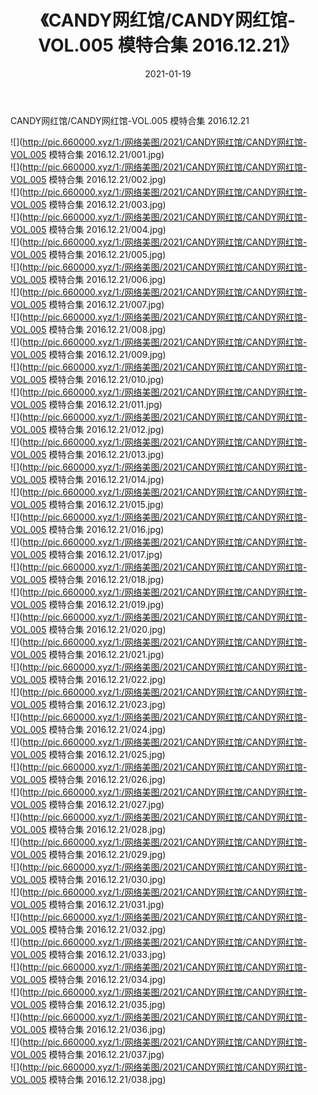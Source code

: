 ﻿---
layout: post
title:  《CANDY网红馆/CANDY网红馆-VOL.005 模特合集 2016.12.21》
date:   2021-01-19
img: http://pic.660000.xyz/1:/网络美图/2021/CANDY网红馆/CANDY网红馆-VOL.005 模特合集 2016.12.21/000.jpg
categories: [美女, 清纯, 唯美]
---

CANDY网红馆/CANDY网红馆-VOL.005 模特合集 2016.12.21

 ![](http://pic.660000.xyz/1:/网络美图/2021/CANDY网红馆/CANDY网红馆-VOL.005 模特合集 2016.12.21/001.jpg) <br>![](http://pic.660000.xyz/1:/网络美图/2021/CANDY网红馆/CANDY网红馆-VOL.005 模特合集 2016.12.21/002.jpg) <br>![](http://pic.660000.xyz/1:/网络美图/2021/CANDY网红馆/CANDY网红馆-VOL.005 模特合集 2016.12.21/003.jpg) <br>![](http://pic.660000.xyz/1:/网络美图/2021/CANDY网红馆/CANDY网红馆-VOL.005 模特合集 2016.12.21/004.jpg) <br>![](http://pic.660000.xyz/1:/网络美图/2021/CANDY网红馆/CANDY网红馆-VOL.005 模特合集 2016.12.21/005.jpg) <br>![](http://pic.660000.xyz/1:/网络美图/2021/CANDY网红馆/CANDY网红馆-VOL.005 模特合集 2016.12.21/006.jpg) <br>![](http://pic.660000.xyz/1:/网络美图/2021/CANDY网红馆/CANDY网红馆-VOL.005 模特合集 2016.12.21/007.jpg) <br>![](http://pic.660000.xyz/1:/网络美图/2021/CANDY网红馆/CANDY网红馆-VOL.005 模特合集 2016.12.21/008.jpg) <br>![](http://pic.660000.xyz/1:/网络美图/2021/CANDY网红馆/CANDY网红馆-VOL.005 模特合集 2016.12.21/009.jpg) <br>![](http://pic.660000.xyz/1:/网络美图/2021/CANDY网红馆/CANDY网红馆-VOL.005 模特合集 2016.12.21/010.jpg) <br>![](http://pic.660000.xyz/1:/网络美图/2021/CANDY网红馆/CANDY网红馆-VOL.005 模特合集 2016.12.21/011.jpg) <br>![](http://pic.660000.xyz/1:/网络美图/2021/CANDY网红馆/CANDY网红馆-VOL.005 模特合集 2016.12.21/012.jpg) <br>![](http://pic.660000.xyz/1:/网络美图/2021/CANDY网红馆/CANDY网红馆-VOL.005 模特合集 2016.12.21/013.jpg) <br>![](http://pic.660000.xyz/1:/网络美图/2021/CANDY网红馆/CANDY网红馆-VOL.005 模特合集 2016.12.21/014.jpg) <br>![](http://pic.660000.xyz/1:/网络美图/2021/CANDY网红馆/CANDY网红馆-VOL.005 模特合集 2016.12.21/015.jpg) <br>![](http://pic.660000.xyz/1:/网络美图/2021/CANDY网红馆/CANDY网红馆-VOL.005 模特合集 2016.12.21/016.jpg) <br>![](http://pic.660000.xyz/1:/网络美图/2021/CANDY网红馆/CANDY网红馆-VOL.005 模特合集 2016.12.21/017.jpg) <br>![](http://pic.660000.xyz/1:/网络美图/2021/CANDY网红馆/CANDY网红馆-VOL.005 模特合集 2016.12.21/018.jpg) <br>![](http://pic.660000.xyz/1:/网络美图/2021/CANDY网红馆/CANDY网红馆-VOL.005 模特合集 2016.12.21/019.jpg) <br>![](http://pic.660000.xyz/1:/网络美图/2021/CANDY网红馆/CANDY网红馆-VOL.005 模特合集 2016.12.21/020.jpg) <br>![](http://pic.660000.xyz/1:/网络美图/2021/CANDY网红馆/CANDY网红馆-VOL.005 模特合集 2016.12.21/021.jpg) <br>![](http://pic.660000.xyz/1:/网络美图/2021/CANDY网红馆/CANDY网红馆-VOL.005 模特合集 2016.12.21/022.jpg) <br>![](http://pic.660000.xyz/1:/网络美图/2021/CANDY网红馆/CANDY网红馆-VOL.005 模特合集 2016.12.21/023.jpg) <br>![](http://pic.660000.xyz/1:/网络美图/2021/CANDY网红馆/CANDY网红馆-VOL.005 模特合集 2016.12.21/024.jpg) <br>![](http://pic.660000.xyz/1:/网络美图/2021/CANDY网红馆/CANDY网红馆-VOL.005 模特合集 2016.12.21/025.jpg) <br>![](http://pic.660000.xyz/1:/网络美图/2021/CANDY网红馆/CANDY网红馆-VOL.005 模特合集 2016.12.21/026.jpg) <br>![](http://pic.660000.xyz/1:/网络美图/2021/CANDY网红馆/CANDY网红馆-VOL.005 模特合集 2016.12.21/027.jpg) <br>![](http://pic.660000.xyz/1:/网络美图/2021/CANDY网红馆/CANDY网红馆-VOL.005 模特合集 2016.12.21/028.jpg) <br>![](http://pic.660000.xyz/1:/网络美图/2021/CANDY网红馆/CANDY网红馆-VOL.005 模特合集 2016.12.21/029.jpg) <br>![](http://pic.660000.xyz/1:/网络美图/2021/CANDY网红馆/CANDY网红馆-VOL.005 模特合集 2016.12.21/030.jpg) <br>![](http://pic.660000.xyz/1:/网络美图/2021/CANDY网红馆/CANDY网红馆-VOL.005 模特合集 2016.12.21/031.jpg) <br>![](http://pic.660000.xyz/1:/网络美图/2021/CANDY网红馆/CANDY网红馆-VOL.005 模特合集 2016.12.21/032.jpg) <br>![](http://pic.660000.xyz/1:/网络美图/2021/CANDY网红馆/CANDY网红馆-VOL.005 模特合集 2016.12.21/033.jpg) <br>![](http://pic.660000.xyz/1:/网络美图/2021/CANDY网红馆/CANDY网红馆-VOL.005 模特合集 2016.12.21/034.jpg) <br>![](http://pic.660000.xyz/1:/网络美图/2021/CANDY网红馆/CANDY网红馆-VOL.005 模特合集 2016.12.21/035.jpg) <br>![](http://pic.660000.xyz/1:/网络美图/2021/CANDY网红馆/CANDY网红馆-VOL.005 模特合集 2016.12.21/036.jpg) <br>![](http://pic.660000.xyz/1:/网络美图/2021/CANDY网红馆/CANDY网红馆-VOL.005 模特合集 2016.12.21/037.jpg) <br>![](http://pic.660000.xyz/1:/网络美图/2021/CANDY网红馆/CANDY网红馆-VOL.005 模特合集 2016.12.21/038.jpg) <br>